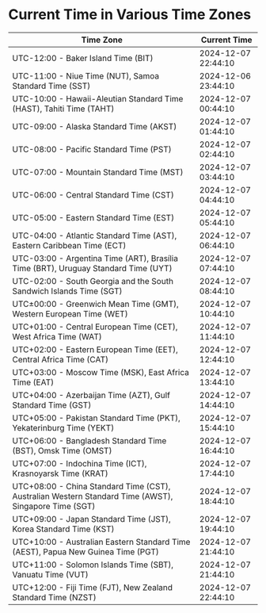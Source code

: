 # Current Time in Various Time Zones

| Time Zone | Current Time |
|-----------|--------------|
| UTC-12:00 - Baker Island Time (BIT) | 2024-12-07 22:44:10 |
| UTC-11:00 - Niue Time (NUT), Samoa Standard Time (SST) | 2024-12-06 23:44:10 |
| UTC-10:00 - Hawaii-Aleutian Standard Time (HAST), Tahiti Time (TAHT) | 2024-12-07 00:44:10 |
| UTC-09:00 - Alaska Standard Time (AKST) | 2024-12-07 01:44:10 |
| UTC-08:00 - Pacific Standard Time (PST) | 2024-12-07 02:44:10 |
| UTC-07:00 - Mountain Standard Time (MST) | 2024-12-07 03:44:10 |
| UTC-06:00 - Central Standard Time (CST) | 2024-12-07 04:44:10 |
| UTC-05:00 - Eastern Standard Time (EST) | 2024-12-07 05:44:10 |
| UTC-04:00 - Atlantic Standard Time (AST), Eastern Caribbean Time (ECT) | 2024-12-07 06:44:10 |
| UTC-03:00 - Argentina Time (ART), Brasília Time (BRT), Uruguay Standard Time (UYT) | 2024-12-07 07:44:10 |
| UTC-02:00 - South Georgia and the South Sandwich Islands Time (SGT) | 2024-12-07 08:44:10 |
| UTC±00:00 - Greenwich Mean Time (GMT), Western European Time (WET) | 2024-12-07 10:44:10 |
| UTC+01:00 - Central European Time (CET), West Africa Time (WAT) | 2024-12-07 11:44:10 |
| UTC+02:00 - Eastern European Time (EET), Central Africa Time (CAT) | 2024-12-07 12:44:10 |
| UTC+03:00 - Moscow Time (MSK), East Africa Time (EAT) | 2024-12-07 13:44:10 |
| UTC+04:00 - Azerbaijan Time (AZT), Gulf Standard Time (GST) | 2024-12-07 14:44:10 |
| UTC+05:00 - Pakistan Standard Time (PKT), Yekaterinburg Time (YEKT) | 2024-12-07 15:44:10 |
| UTC+06:00 - Bangladesh Standard Time (BST), Omsk Time (OMST) | 2024-12-07 16:44:10 |
| UTC+07:00 - Indochina Time (ICT), Krasnoyarsk Time (KRAT) | 2024-12-07 17:44:10 |
| UTC+08:00 - China Standard Time (CST), Australian Western Standard Time (AWST), Singapore Time (SGT) | 2024-12-07 18:44:10 |
| UTC+09:00 - Japan Standard Time (JST), Korea Standard Time (KST) | 2024-12-07 19:44:10 |
| UTC+10:00 - Australian Eastern Standard Time (AEST), Papua New Guinea Time (PGT) | 2024-12-07 21:44:10 |
| UTC+11:00 - Solomon Islands Time (SBT), Vanuatu Time (VUT) | 2024-12-07 21:44:10 |
| UTC+12:00 - Fiji Time (FJT), New Zealand Standard Time (NZST) | 2024-12-07 22:44:10 |
